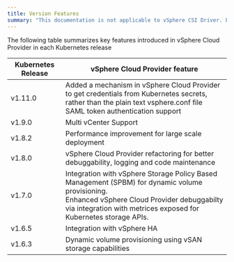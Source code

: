 ```yaml
---
title: Version Features
summary: "This documentation is not applicable to vSphere CSI Driver. Please visit https://vsphere-csi-driver.sigs.k8s.io/ for information about vSphere CSI Driver."
---
```


The following table summarizes key features introduced in vSphere Cloud Provider in each Kubernetes release

<table>
<thead>
<tr>
  <th>Kubernetes Release</th>
  <th>vSphere Cloud Provider feature</th>
</tr>
</thead>
<tbody>
<tr>
  <td>v1.11.0</td>
  <td>Added a mechanism in vSphere Cloud Provider to get credentials from Kubernetes secrets, rather than the plain text vsphere.conf file<br>SAML token authentication support</td>
</tr>
<tr>
  <td>v1.9.0 </td>
  <td>Multi vCenter Support</td>
</tr>
<tr>
  <td>v1.8.2</td>
  <td>Performance improvement for large scale deployment</td>
</tr>
<tr>
  <td>v1.8.0</td>
  <td>vSphere Cloud Provider refactoring for better debuggability, logging and code maintenance</td>
</tr>
<tr>
  <td>v1.7.0</td>
  <td>Integration with vSphere Storage Policy Based Management (SPBM) for dynamic volume provisioning.<br>Enhanced vSphere Cloud Provider debuggabilty via integration with metrices exposed for Kubernetes storage APIs.</td>
</tr>
<tr>
  <td>v1.6.5</td>
  <td>Integration with vSphere HA</td>
</tr>
<tr>
  <td>v1.6.3</td>
  <td>Dynamic volume provisioning using vSAN storage capabilities</td>
</tr>
</tbody>
</table>
